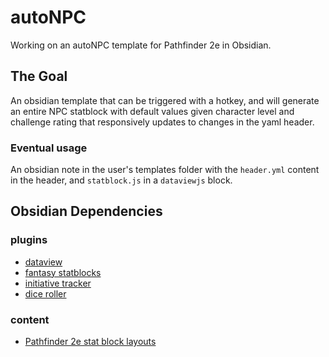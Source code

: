 # autoNPC

Working on an autoNPC template for Pathfinder 2e in Obsidian.

## The Goal
An obsidian template that can be triggered with a hotkey, and will generate an entire NPC statblock with default values given character level and challenge rating that responsively updates to changes in the yaml header.

### Eventual usage
An obsidian note in the user's templates folder with the `header.yml` content in the header, and `statblock.js` in a `dataviewjs` block.

## Obsidian Dependencies

### plugins
- [dataview](https://blacksmithgu.github.io/obsidian-dataview/)
- [fantasy statblocks](https://github.com/valentine195/fantasy-statblocks)
- [initiative tracker](https://github.com/valentine195/initiative-tracker)
- [dice roller](https://github.com/valentine195/obsidian-dice-roller)

### content

- [Pathfinder 2e stat block layouts](https://github.com/ObsidianTTRPGProject/ObsidianTTRPGShare/tree/main/TTRPGShare-Pathfinder-2E-Vault/ttrpg-fantasy-statblocks)

